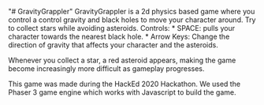 "# GravityGrappler" 
GravityGrappler is a 2d physics based game where you control a control gravity and black holes to move your character around. Try to collect stars while avoiding asteroids.
Controls:
    * SPACE: pulls your character towards the nearest black hole.
    * Arrow Keys: Change the direction of gravity that affects your character and the asteroids.
     
Whenever you collect a star, a red asteroid appears, making the game become increasingly more difficult as gameplay progresses.

This game was made during the HackEd 2020 Hackathon. We used the Phaser 3 game engine which works with Javascript to build the game.
